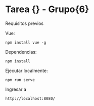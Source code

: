 # Tarea {} - Grupo{6}

Requisitos previos

Vue:

```
npm install vue -g 
```

Dependencias:
```
npm install
```

Ejecutar localmente:
```
npm run serve
```

Ingresar a
```
http://localhost:8080/
```
